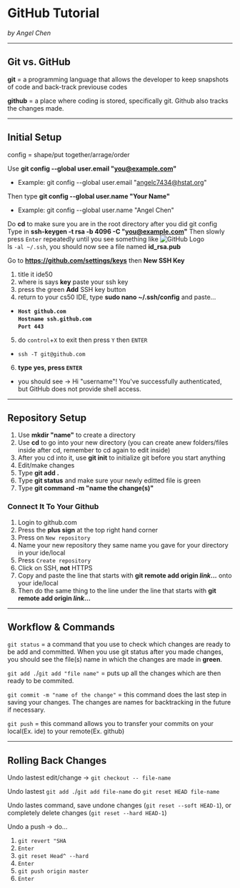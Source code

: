# GitHub Tutorial

_by Angel Chen_

---
## Git vs. GitHub
**git** = a programming language that allows the developer to keep snapshots of code and back-track previouse codes  

**github** = a place where coding is stored, specifically git.
Github also tracks the changes made.


---
## Initial Setup
config = shape/put together/arrage/order

Use **git config --global user.email "you@example.com"**  
  * Example: git config --global user.email "angelc7434@hstat.org"

Then type **git config --global user.name "Your Name"**  
  * Example: git config --global user.name "Angel Chen"

Do **cd** to make sure you are in the root directory after you did git config
Type in **ssh-keygen -t rsa -b 4096 -C "you@example.com"**
Then slowly press `Enter` repeatedly until you see something like
![GitHub Logo](key's-randomart.png)  
ls `-al ~/.ssh`, you should now see a file named **id_rsa.pub**  

Go to **https://github.com/settings/keys** then **New SSH Key**
1. title it ide50
2. where is says **key** paste your ssh key
3. press the green **Add** SSH key button
4. return to your cs50 IDE, type **sudo nano ~/.ssh/config** and paste...
* **`Host github.com`  
    `Hostname ssh.github.com`  
    `Port 443`**  
5. do `control`+`X` to exit then press `Y` then `ENTER`  
* `ssh -T git@github.com`  
6. **type yes, press `ENTER`**  
* you should see -> Hi "username"! You've successfully authenticated, but GitHub does not provide shell access.

---
## Repository Setup
1. Use **mkdir "name"** to create a directory  
2. Use **cd** to go into your new directory (you can create anew folders/files inside after cd, remember to cd again to edit inside)  
3. After you cd into it, use **git init** to initialize git before you start anything  
4. Edit/make changes  
5. Type **git add .**  
6. Type **git status** and make sure your newly editted file is green  
7. Type **git command -m "name the change(s)"**  
### Connect It To Your Github
1. Login to github.com
2. Press the **plus sign** at the top right hand corner
3. Press on `New repository`  
4. Name your new repository they same name you gave for your directory in your ide/local  
5. Press `Create repository`  
6. Click on SSH, **not** HTTPS  
7. Copy and paste the line that starts with **git remote add origin _link_...** onto your ide/local  
8. Then do the same thing to the line under the line that starts with **git remote add origin _link_...**


---
## Workflow & Commands  
`git status` = a command that you use to check which changes are ready to be add and committed. When you use git status after you made changes, you should see the file(s) name in which the changes are made in **green**.  

`git add .`/`git add "file name"` = puts up all the changes which are then ready to be commited.  

`git commit -m "name of the change"` = this command does the last step in saving your changes. The changes are names for backtracking in the future if necessary.  

`git push` = this command allows you to transfer your commits on your local(Ex. ide) to your remote(Ex. github)  

---
## Rolling Back Changes

Undo lastest edit/change -> `git checkout -- file-name`

Undo lastest `git add .`/`git add file-name` do `git reset HEAD file-name`

Undo lastes command, save undone changes (`git reset --soft HEAD-1`), or completely delete changes (`git reset --hard HEAD-1`)  

Undo a push -> do...  
1. `git revert "SHA`  
2. `Enter`  
3. `git reset Head^ --hard`  
4. `Enter`
5. `git push origin master`
6. `Enter`